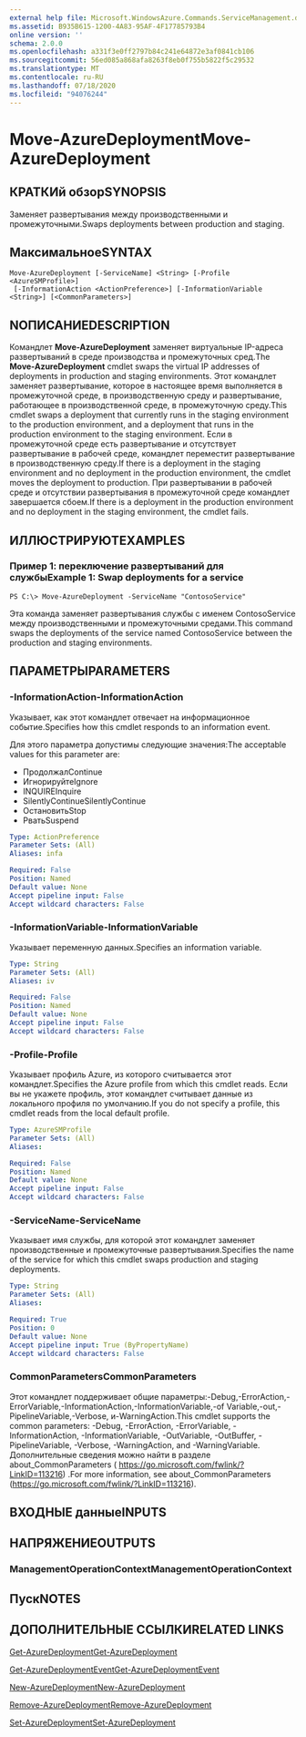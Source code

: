 ```yaml
---
external help file: Microsoft.WindowsAzure.Commands.ServiceManagement.dll-Help.xml
ms.assetid: B935B615-1200-4A83-95AF-4F17785793B4
online version: ''
schema: 2.0.0
ms.openlocfilehash: a331f3e0ff2797b84c241e64872e3af0841cb106
ms.sourcegitcommit: 56ed085a868afa8263f8eb0f755b5822f5c29532
ms.translationtype: MT
ms.contentlocale: ru-RU
ms.lasthandoff: 07/18/2020
ms.locfileid: "94076244"
---
```

# <span data-ttu-id="e2406-101">Move-AzureDeployment</span><span class="sxs-lookup"><span data-stu-id="e2406-101">Move-AzureDeployment</span></span>

## <span data-ttu-id="e2406-102">КРАТКИй обзор</span><span class="sxs-lookup"><span data-stu-id="e2406-102">SYNOPSIS</span></span>
<span data-ttu-id="e2406-103">Заменяет развертывания между производственными и промежуточными.</span><span class="sxs-lookup"><span data-stu-id="e2406-103">Swaps deployments between production and staging.</span></span>

## <span data-ttu-id="e2406-104">Максимальное</span><span class="sxs-lookup"><span data-stu-id="e2406-104">SYNTAX</span></span>

```
Move-AzureDeployment [-ServiceName] <String> [-Profile <AzureSMProfile>]
 [-InformationAction <ActionPreference>] [-InformationVariable <String>] [<CommonParameters>]
```

## <span data-ttu-id="e2406-105">NОПИСАНИЕ</span><span class="sxs-lookup"><span data-stu-id="e2406-105">DESCRIPTION</span></span>
<span data-ttu-id="e2406-106">Командлет **Move-AzureDeployment** заменяет виртуальные IP-адреса развертываний в среде производства и промежуточных сред.</span><span class="sxs-lookup"><span data-stu-id="e2406-106">The **Move-AzureDeployment** cmdlet swaps the virtual IP addresses of deployments in production and staging environments.</span></span>
<span data-ttu-id="e2406-107">Этот командлет заменяет развертывание, которое в настоящее время выполняется в промежуточной среде, в производственную среду и развертывание, работающее в производственной среде, в промежуточную среду.</span><span class="sxs-lookup"><span data-stu-id="e2406-107">This cmdlet swaps a deployment that currently runs in the staging environment to the production environment, and a deployment that runs in the production environment to the staging environment.</span></span>
<span data-ttu-id="e2406-108">Если в промежуточной среде есть развертывание и отсутствует развертывание в рабочей среде, командлет переместит развертывание в производственную среду.</span><span class="sxs-lookup"><span data-stu-id="e2406-108">If there is a deployment in the staging environment and no deployment in the production environment, the cmdlet moves the deployment to production.</span></span>
<span data-ttu-id="e2406-109">При развертывании в рабочей среде и отсутствии развертывания в промежуточной среде командлет завершается сбоем.</span><span class="sxs-lookup"><span data-stu-id="e2406-109">If there is a deployment in the production environment and no deployment in the staging environment, the cmdlet fails.</span></span>

## <span data-ttu-id="e2406-110">ИЛЛЮСТРИРУЮТ</span><span class="sxs-lookup"><span data-stu-id="e2406-110">EXAMPLES</span></span>

### <span data-ttu-id="e2406-111">Пример 1: переключение развертываний для службы</span><span class="sxs-lookup"><span data-stu-id="e2406-111">Example 1: Swap deployments for a service</span></span>
```
PS C:\> Move-AzureDeployment -ServiceName "ContosoService"
```

<span data-ttu-id="e2406-112">Эта команда заменяет развертывания службы с именем ContosoService между производственными и промежуточными средами.</span><span class="sxs-lookup"><span data-stu-id="e2406-112">This command swaps the deployments of the service named ContosoService between the production and staging environments.</span></span>

## <span data-ttu-id="e2406-113">ПАРАМЕТРЫ</span><span class="sxs-lookup"><span data-stu-id="e2406-113">PARAMETERS</span></span>

### <span data-ttu-id="e2406-114">-InformationAction</span><span class="sxs-lookup"><span data-stu-id="e2406-114">-InformationAction</span></span>
<span data-ttu-id="e2406-115">Указывает, как этот командлет отвечает на информационное событие.</span><span class="sxs-lookup"><span data-stu-id="e2406-115">Specifies how this cmdlet responds to an information event.</span></span>

<span data-ttu-id="e2406-116">Для этого параметра допустимы следующие значения:</span><span class="sxs-lookup"><span data-stu-id="e2406-116">The acceptable values for this parameter are:</span></span>

- <span data-ttu-id="e2406-117">Продолжал</span><span class="sxs-lookup"><span data-stu-id="e2406-117">Continue</span></span>
- <span data-ttu-id="e2406-118">Игнорируйте</span><span class="sxs-lookup"><span data-stu-id="e2406-118">Ignore</span></span>
- <span data-ttu-id="e2406-119">INQUIRE</span><span class="sxs-lookup"><span data-stu-id="e2406-119">Inquire</span></span>
- <span data-ttu-id="e2406-120">SilentlyContinue</span><span class="sxs-lookup"><span data-stu-id="e2406-120">SilentlyContinue</span></span>
- <span data-ttu-id="e2406-121">Остановить</span><span class="sxs-lookup"><span data-stu-id="e2406-121">Stop</span></span>
- <span data-ttu-id="e2406-122">Рвать</span><span class="sxs-lookup"><span data-stu-id="e2406-122">Suspend</span></span>

```yaml
Type: ActionPreference
Parameter Sets: (All)
Aliases: infa

Required: False
Position: Named
Default value: None
Accept pipeline input: False
Accept wildcard characters: False
```

### <span data-ttu-id="e2406-123">-InformationVariable</span><span class="sxs-lookup"><span data-stu-id="e2406-123">-InformationVariable</span></span>
<span data-ttu-id="e2406-124">Указывает переменную данных.</span><span class="sxs-lookup"><span data-stu-id="e2406-124">Specifies an information variable.</span></span>

```yaml
Type: String
Parameter Sets: (All)
Aliases: iv

Required: False
Position: Named
Default value: None
Accept pipeline input: False
Accept wildcard characters: False
```

### <span data-ttu-id="e2406-125">-Profile</span><span class="sxs-lookup"><span data-stu-id="e2406-125">-Profile</span></span>
<span data-ttu-id="e2406-126">Указывает профиль Azure, из которого считывается этот командлет.</span><span class="sxs-lookup"><span data-stu-id="e2406-126">Specifies the Azure profile from which this cmdlet reads.</span></span>
<span data-ttu-id="e2406-127">Если вы не укажете профиль, этот командлет считывает данные из локального профиля по умолчанию.</span><span class="sxs-lookup"><span data-stu-id="e2406-127">If you do not specify a profile, this cmdlet reads from the local default profile.</span></span>

```yaml
Type: AzureSMProfile
Parameter Sets: (All)
Aliases: 

Required: False
Position: Named
Default value: None
Accept pipeline input: False
Accept wildcard characters: False
```

### <span data-ttu-id="e2406-128">-ServiceName</span><span class="sxs-lookup"><span data-stu-id="e2406-128">-ServiceName</span></span>
<span data-ttu-id="e2406-129">Указывает имя службы, для которой этот командлет заменяет производственные и промежуточные развертывания.</span><span class="sxs-lookup"><span data-stu-id="e2406-129">Specifies the name of the service for which this cmdlet swaps production and staging deployments.</span></span>

```yaml
Type: String
Parameter Sets: (All)
Aliases: 

Required: True
Position: 0
Default value: None
Accept pipeline input: True (ByPropertyName)
Accept wildcard characters: False
```

### <span data-ttu-id="e2406-130">CommonParameters</span><span class="sxs-lookup"><span data-stu-id="e2406-130">CommonParameters</span></span>
<span data-ttu-id="e2406-131">Этот командлет поддерживает общие параметры:-Debug,-ErrorAction,-ErrorVariable,-InformationAction,-InformationVariable,-of Variable,-out,-PipelineVariable,-Verbose, и-WarningAction.</span><span class="sxs-lookup"><span data-stu-id="e2406-131">This cmdlet supports the common parameters: -Debug, -ErrorAction, -ErrorVariable, -InformationAction, -InformationVariable, -OutVariable, -OutBuffer, -PipelineVariable, -Verbose, -WarningAction, and -WarningVariable.</span></span> <span data-ttu-id="e2406-132">Дополнительные сведения можно найти в разделе about_CommonParameters ( https://go.microsoft.com/fwlink/?LinkID=113216) .</span><span class="sxs-lookup"><span data-stu-id="e2406-132">For more information, see about_CommonParameters (https://go.microsoft.com/fwlink/?LinkID=113216).</span></span>

## <span data-ttu-id="e2406-133">ВХОДНЫЕ данные</span><span class="sxs-lookup"><span data-stu-id="e2406-133">INPUTS</span></span>

## <span data-ttu-id="e2406-134">НАПРЯЖЕНИЕ</span><span class="sxs-lookup"><span data-stu-id="e2406-134">OUTPUTS</span></span>

### <span data-ttu-id="e2406-135">ManagementOperationContext</span><span class="sxs-lookup"><span data-stu-id="e2406-135">ManagementOperationContext</span></span>

## <span data-ttu-id="e2406-136">Пуск</span><span class="sxs-lookup"><span data-stu-id="e2406-136">NOTES</span></span>

## <span data-ttu-id="e2406-137">ДОПОЛНИТЕЛЬНЫЕ ССЫЛКИ</span><span class="sxs-lookup"><span data-stu-id="e2406-137">RELATED LINKS</span></span>

[<span data-ttu-id="e2406-138">Get-AzureDeployment</span><span class="sxs-lookup"><span data-stu-id="e2406-138">Get-AzureDeployment</span></span>](./Get-AzureDeployment.md)

[<span data-ttu-id="e2406-139">Get-AzureDeploymentEvent</span><span class="sxs-lookup"><span data-stu-id="e2406-139">Get-AzureDeploymentEvent</span></span>](./Get-AzureDeploymentEvent.md)

[<span data-ttu-id="e2406-140">New-AzureDeployment</span><span class="sxs-lookup"><span data-stu-id="e2406-140">New-AzureDeployment</span></span>](./New-AzureDeployment.md)

[<span data-ttu-id="e2406-141">Remove-AzureDeployment</span><span class="sxs-lookup"><span data-stu-id="e2406-141">Remove-AzureDeployment</span></span>](./Remove-AzureDeployment.md)

[<span data-ttu-id="e2406-142">Set-AzureDeployment</span><span class="sxs-lookup"><span data-stu-id="e2406-142">Set-AzureDeployment</span></span>](./Set-AzureDeployment.md)


